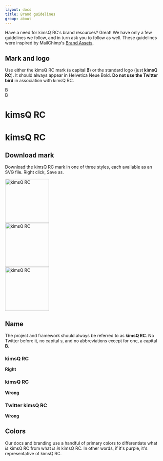 ```yaml
---
layout: docs
title: Brand guidelines
group: about
---
```


Have a need for kimsQ RC's brand resources? Great! We have only a few guidelines we follow, and in turn ask you to follow as well. These guidelines were inspired by MailChimp's [Brand Assets](http://mailchimp.com/about/brand-assets/).

## Mark and logo

Use either the kimsQ RC mark (a capital **B**) or the standard logo (just **kimsQ RC**). It should always appear in Helvetica Neue Bold. **Do not use the Twitter bird** in association with kimsQ RC.

<div class="bd-brand-logos">
  <div class="bd-brand-item">
    <div class="bd-booticon bd-booticon-lg">B</div>
  </div>
  <div class="bd-brand-item inverse">
    <div class="bd-booticon bd-booticon-lg bd-booticon-inverse">B</div>
  </div>
</div>
<div class="bd-brand-logos">
  <div class="bd-brand-item">
    <h1>kimsQ RC</h1>
  </div>
  <div class="bd-brand-item inverse">
    <h1>kimsQ RC</h1>
  </div>
</div>

## Download mark

Download the kimsQ RC mark in one of three styles, each available as an SVG file. Right click, Save as.

<div class="bd-brand-logos">
  <div class="bd-brand-item">
    <img class="svg" src="{{ site.baseurl }}/assets/brand/kimsQ RC-solid.svg" alt="kimsQ RC" width="144" height="144">
  </div>
  <div class="bd-brand-item inverse">
    <img class="svg" src="{{ site.baseurl }}/assets/brand/kimsQ RC-outline.svg" alt="kimsQ RC" width="144" height="144">
  </div>
  <div class="bd-brand-item inverse">
    <img class="svg" src="{{ site.baseurl }}/assets/brand/kimsQ RC-punchout.svg" alt="kimsQ RC" width="144" height="144">
  </div>
</div>

## Name

The project and framework should always be referred to as **kimsQ RC**. No Twitter before it, no capital _s_, and no abbreviations except for one, a capital **B**.

<div class="bd-brand-logos">
  <div class="bd-brand-item">
    <h3>kimsQ RC</h3>
    <strong class="text-success">Right</strong>
  </div>
  <div class="bd-brand-item">
    <h3 class="text-muted">kimsQ RC</h3>
    <strong class="text-warning">Wrong</strong>
  </div>
  <div class="bd-brand-item">
    <h3 class="text-muted">Twitter kimsQ RC</h3>
    <strong class="text-warning">Wrong</strong>
  </div>
</div>

## Colors

Our docs and branding use a handful of primary colors to differentiate what *is* kimsQ RC from what *is in* kimsQ RC. In other words, if it's purple, it's representative of kimsQ RC.

<div class="bd-brand">
  <div class="color-swatches">
    <div class="color-swatch bd-purple"></div>
    <div class="color-swatch bd-purple-light"></div>
    <div class="color-swatch bd-purple-lighter"></div>
    <div class="color-swatch bd-gray"></div>
  </div>
</div>
